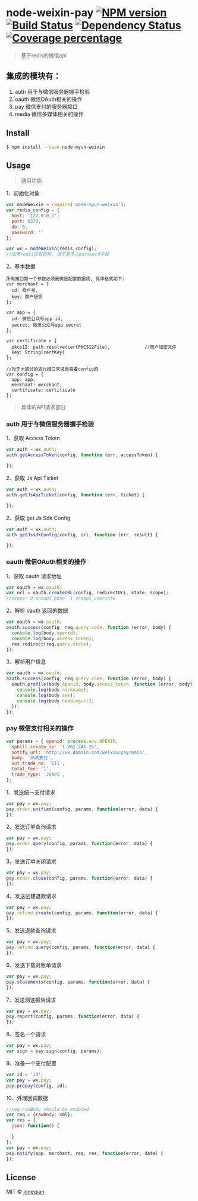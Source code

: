 # node-weixin-pay [![NPM version][npm-image]][npm-url] [![Build Status][travis-image]][travis-url] [![Dependency Status][daviddm-image]][daviddm-url] [![Coverage percentage][coveralls-image]][coveralls-url]

> 基于redis的微信api

## 集成的模块有：

  1. auth 用于与微信服务器握手检验
  2. oauth 微信OAuth相关的操作
  3. pay 微信支付的服务器接口
  4. media 微信多媒体相关的操作
  

## Install

```sh
$ npm install --save node-myun-weixin
```


## Usage


> 通用功能

1、初始化对象

```js
var nodeWeixin = require('node-myun-weixin');
var redis_config = {
  host: '127.0.0.1',
  port: 6379,
  db: 0,
  password: ''
};

var wx = nodeWeixin(redis_config);
//如果redis没有密码, 请不要传入password字段
```

2、基本数据
```
所有接口第一个参数必须是微信配置数据项, 具体格式如下:
var merchant = {
  id: 商户号,
  key: 商户秘钥
};

var app = {
  id: 微信公众号app id,
  secret: 微信公众号app secret
};

var certificate = {
  pkcs12: path.resolve(certPKCS12File),             //商户加密文件
  key: String(certKey)
};

//对于大部分的支付接口来说是需要config的
var config = {
  app: app,
  merchant: merchant,
  certificate: certificate
};
```

> 具体的API请求部分

### auth 用于与微信服务器握手检验

1、获取 Access Token

```js
var auth = wx.auth;
auth.getAccessToken(config, function (err, accessToken) {

});
```

2、获取 Js Api Ticket

```js
var auth = wx.auth;
auth.getJsApiTicket(config, function (err, ticket) {

});
```

2、获取 get Js Sdk Config

```js
var auth = wx.auth;
auth.getJssdkConfig(config, url, function (err, result) {

});
```

### oauth 微信OAuth相关的操作

1、获取 oauth 请求地址

```js
var oauth = wx.oauth;
var url = oauth.createURL(config, redirectUri, state, scope);
//scope: 0 snsapi_base  1 snsapi_userinfo
```

2、解析 oauth 返回的数据

```js
var oauth = wx.oauth;
oauth.success(config, req.query.code, function (error, body) {
  console.log(body.openid);
  console.log(body.access_token);
  res.redirect(req.query.state);
});
```

3、解析用户信息

```js
var oauth = wx.oauth;
oauth.success(config, req.query.code, function (error, body) {
  oauth.profile(body.openid, body.access_token, function (error, body) {
    console.log(body.nickname);
    console.log(body.sex);
    console.log(body.headimgurl);
  });
});
```

### pay 微信支付相关的操作
```js
var params = { openid: process.env.OPENID,
  spbill_create_ip: '1.202.241.25',
  notify_url: 'http://wx.domain.com/weixin/pay/main',
  body: '测试支付',
  out_trade_no: '111',
  total_fee: '1',
  trade_type: 'JSAPI',
};
```

1、发送统一支付请求

```js
var pay = wx.pay;
pay.order.unified(config, params, function(error, data) {
});
```

2、发送订单查询请求

```js
var pay = wx.pay;
pay.order.query(config, params, function(error, data) {
});
```

3、发送订单关闭请求

```js
var pay = wx.pay;
pay.order.close(config, params, function(error, data) {
});
```

4、发送创建退款请求

```js
var pay = wx.pay;
pay.refund.create(config, params, function(error, data) {
});
```

5、发送退款查询请求

```js
var pay = wx.pay;
pay.refund.query(config, params, function(error, data) {
});
```

6、发送下载对账单请求

```js
var pay = wx.pay;
pay.statements(config, params, function(error, data) {
});
```

7、发送测速报告请求

```js
var pay = wx.pay;
pay.report(config, params, function(error, data) {
});
```

8、签名一个请求

```js
var pay = wx.pay;
var sign = pay.sign(config, params);
```


9、准备一个支付配置

```js
var id = 'id';
var pay = wx.pay;
pay.prepay(config, id);
```

10、外理回调数据

```js
//req.rawBody should be enabled
var req = {rawBody: xml};
var res = {
  json: function() {

  }
};
var pay = wx.pay;
pay.notify(app, merchant, req, res, function(error, data) {
});
```

## License

MIT © [joneqian](https://github.com/joneqian)


[npm-image]: https://badge.fury.io/js/node-weixin-pay.svg
[npm-url]: https://npmjs.org/package/node-weixin-pay
[travis-image]: https://travis-ci.org/node-weixin/node-weixin-pay.svg?branch=master
[travis-url]: https://travis-ci.org/node-weixin/node-weixin-pay
[daviddm-image]: https://david-dm.org/node-weixin/node-weixin-pay.svg?theme=shields.io
[daviddm-url]: https://david-dm.org/node-weixin/node-weixin-pay
[coveralls-image]: https://coveralls.io/repos/node-weixin/node-weixin-pay/badge.svg
[coveralls-url]: https://coveralls.io/r/node-weixin/node-weixin-pay
